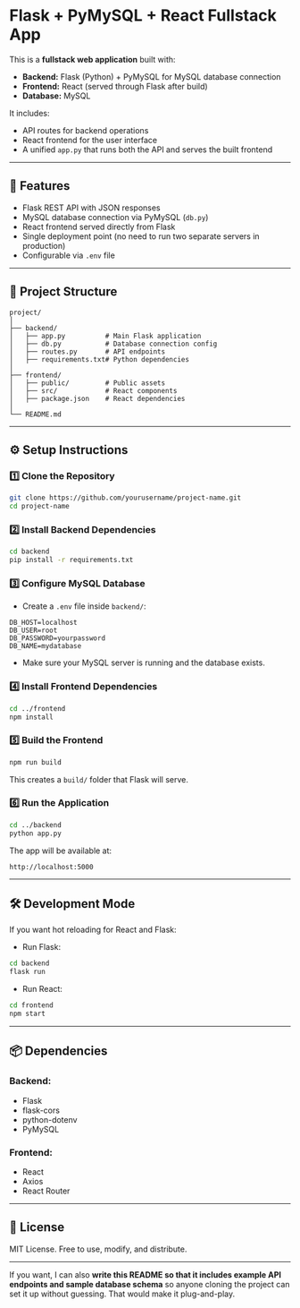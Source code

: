 # Flask + PyMySQL + React Fullstack App

This is a **fullstack web application** built with:

* **Backend:** Flask (Python) + PyMySQL for MySQL database connection
* **Frontend:** React (served through Flask after build)
* **Database:** MySQL

It includes:

* API routes for backend operations
* React frontend for the user interface
* A unified `app.py` that runs both the API and serves the built frontend

---

## 🚀 Features

* Flask REST API with JSON responses
* MySQL database connection via PyMySQL (`db.py`)
* React frontend served directly from Flask
* Single deployment point (no need to run two separate servers in production)
* Configurable via `.env` file

---

## 📂 Project Structure

```
project/
│
├── backend/
│   ├── app.py          # Main Flask application
│   ├── db.py           # Database connection config
│   ├── routes.py       # API endpoints
│   ├── requirements.txt# Python dependencies
│
├── frontend/
│   ├── public/         # Public assets
│   ├── src/            # React components
│   ├── package.json    # React dependencies
│
└── README.md
```

---

## ⚙️ Setup Instructions

### 1️⃣ Clone the Repository

```bash
git clone https://github.com/yourusername/project-name.git
cd project-name
```

### 2️⃣ Install Backend Dependencies

```bash
cd backend
pip install -r requirements.txt
```

### 3️⃣ Configure MySQL Database

* Create a `.env` file inside `backend/`:

```env
DB_HOST=localhost
DB_USER=root
DB_PASSWORD=yourpassword
DB_NAME=mydatabase
```

* Make sure your MySQL server is running and the database exists.

### 4️⃣ Install Frontend Dependencies

```bash
cd ../frontend
npm install
```

### 5️⃣ Build the Frontend

```bash
npm run build
```

This creates a `build/` folder that Flask will serve.

### 6️⃣ Run the Application

```bash
cd ../backend
python app.py
```

The app will be available at:

```
http://localhost:5000
```

---

## 🛠 Development Mode

If you want hot reloading for React and Flask:

* Run Flask:

```bash
cd backend
flask run
```

* Run React:

```bash
cd frontend
npm start
```

---

## 📦 Dependencies

### Backend:

* Flask
* flask-cors
* python-dotenv
* PyMySQL

### Frontend:

* React
* Axios
* React Router

---

## 📄 License

MIT License. Free to use, modify, and distribute.

---

If you want, I can also **write this README so that it includes example API endpoints and sample database schema** so anyone cloning the project can set it up without guessing. That would make it plug-and-play.
